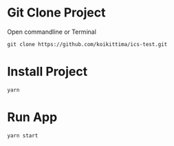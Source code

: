 # Git Clone Project
Open commandline or Terminal 
````
git clone https://github.com/koikittima/ics-test.git
````
# Install Project
````
yarn
````
# Run App
````
yarn start
````
